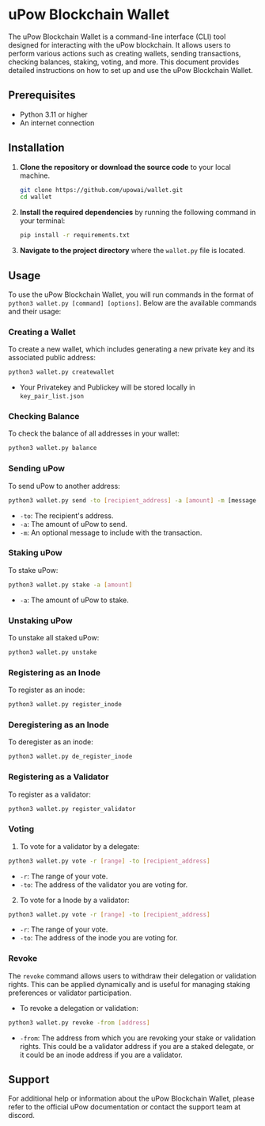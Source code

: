 # uPow Blockchain Wallet

The uPow Blockchain Wallet is a command-line interface (CLI) tool designed for interacting with the uPow blockchain. It allows users to perform various actions such as creating wallets, sending transactions, checking balances, staking, voting, and more. This document provides detailed instructions on how to set up and use the uPow Blockchain Wallet.

## Prerequisites

- Python 3.11 or higher
- An internet connection

## Installation

1. **Clone the repository or download the source code** to your local machine.

   ```bash
   git clone https://github.com/upowai/wallet.git
   cd wallet
   ```

2. **Install the required dependencies** by running the following command in your terminal:

   ```bash
   pip install -r requirements.txt
   ```

3. **Navigate to the project directory** where the `wallet.py` file is located.

## Usage

To use the uPow Blockchain Wallet, you will run commands in the format of `python3 wallet.py [command] [options]`. Below are the available commands and their usage:

### Creating a Wallet

To create a new wallet, which includes generating a new private key and its associated public address:

```bash
python3 wallet.py createwallet
```

- Your Privatekey and Publickey will be stored locally in `key_pair_list.json`

### Checking Balance

To check the balance of all addresses in your wallet:

```bash
python3 wallet.py balance
```

### Sending uPow

To send uPow to another address:

```bash
python3 wallet.py send -to [recipient_address] -a [amount] -m [message (optional)]
```

- `-to`: The recipient's address.
- `-a`: The amount of uPow to send.
- `-m`: An optional message to include with the transaction.

### Staking uPow

To stake uPow:

```bash
python3 wallet.py stake -a [amount]
```

- `-a`: The amount of uPow to stake.

### Unstaking uPow

To unstake all staked uPow:

```bash
python3 wallet.py unstake
```

### Registering as an Inode

To register as an inode:

```bash
python3 wallet.py register_inode
```

### Deregistering as an Inode

To deregister as an inode:

```bash
python3 wallet.py de_register_inode
```

### Registering as a Validator

To register as a validator:

```bash
python3 wallet.py register_validator
```

### Voting

1. To vote for a validator by a delegate:

```bash
python3 wallet.py vote -r [range] -to [recipient_address]
```

- `-r`: The range of your vote.
- `-to`: The address of the validator you are voting for.

2. To vote for a Inode by a validator:

```bash
python3 wallet.py vote -r [range] -to [recipient_address]
```

- `-r`: The range of your vote.
- `-to`: The address of the inode you are voting for.

### Revoke

The `revoke` command allows users to withdraw their delegation or validation rights. This can be applied dynamically and is useful for managing staking preferences or validator participation.

- To revoke a delegation or validation:

```bash
python3 wallet.py revoke -from [address]
```

- `-from`: The address from which you are revoking your stake or validation rights. This could be a validator address if you are a staked delegate, or it could be an inode address if you are a validator.

## Support

For additional help or information about the uPow Blockchain Wallet, please refer to the official uPow documentation or contact the support team at discord.
